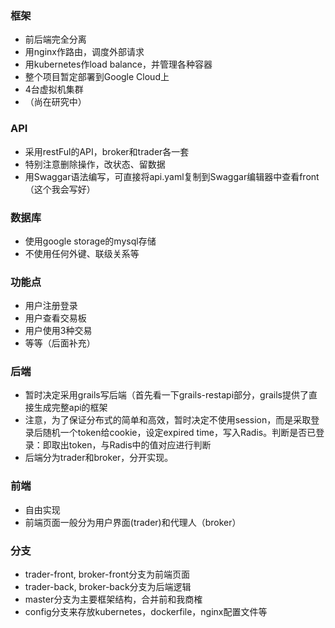 ### 框架
- 前后端完全分离
- 用nginx作路由，调度外部请求
- 用kubernetes作load balance，并管理各种容器
- 整个项目暂定部署到Google Cloud上
- 4台虚拟机集群
- （尚在研究中）

### API
- 采用restFul的API，broker和trader各一套
- 特别注意删除操作，改状态、留数据
- 用Swaggar语法编写，可直接将api.yaml复制到Swaggar编辑器中查看front（这个我会写好）

### 数据库
- 使用google storage的mysql存储
- 不使用任何外键、联级关系等

### 功能点
- 用户注册登录
- 用户查看交易板
- 用户使用3种交易
- 等等（后面补充）

### 后端
- 暂时决定采用grails写后端（首先看一下grails-restapi部分，grails提供了直接生成完整api的框架
- 注意，为了保证分布式的简单和高效，暂时决定不使用session，而是采取登录后随机一个token给cookie，设定expired time，写入Radis。判断是否已登录：即取出token，与Radis中的值对应进行判断
- 后端分为trader和broker，分开实现。

### 前端
- 自由实现
- 前端页面一般分为用户界面(trader)和代理人（broker）

### 分支
- trader-front, broker-front分支为前端页面
- trader-back, broker-back分支为后端逻辑
- master分支为主要框架结构，合并前和我商榷
- config分支来存放kubernetes，dockerfile，nginx配置文件等
